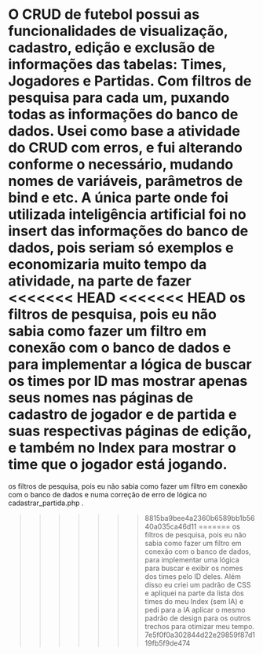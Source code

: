 O CRUD de futebol possui as funcionalidades de visualização, cadastro, edição e exclusão de informações das tabelas: Times, Jogadores e Partidas. Com filtros de pesquisa para cada um, 
puxando todas as informações do banco de dados. Usei como base a atividade do CRUD com erros, e fui alterando conforme o necessário, mudando nomes de variáveis, parâmetros de bind e etc.
A única parte onde foi utilizada inteligência artificial foi no insert das informações do banco de dados, pois seriam só exemplos e economizaria muito tempo da atividade, na parte de fazer
<<<<<<< HEAD
<<<<<<< HEAD
os filtros de pesquisa, pois eu não sabia como fazer um filtro em conexão com o banco de dados e para implementar a lógica de buscar os times por ID mas mostrar apenas seus nomes nas páginas de cadastro de jogador e de partida e suas respectivas páginas de edição, e também no Index para mostrar o time que o jogador está jogando.
=======
os filtros de pesquisa, pois eu não sabia como fazer um filtro em conexão com o banco de dados e numa correção de erro de lógica no cadastrar_partida.php .
>>>>>>> 8815ba9bee4a2360b6589bb1b5640a035ca46d11
=======
os filtros de pesquisa, pois eu não sabia como fazer um filtro em conexão com o banco de dados, para implementar uma lógica para buscar e exibir os nomes dos times pelo ID deles. Além disso eu criei um padrão de CSS e apliquei na parte da lista dos times do meu Index (sem IA) e pedi para a IA aplicar o mesmo padrão de design para os outros trechos para otimizar meu tempo.
>>>>>>> 7e5f0f0a302844d22e29859f87d119fb5f9de474
